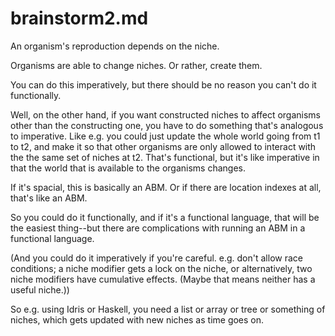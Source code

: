 brainstorm2.md
===

An organism's reproduction depends on the niche.

Organisms are able to change niches.  Or rather, create them.

You can do this imperatively, but there should be no reason you
can't do it functionally.

Well, on the other hand, if you want constructed niches to affect
organisms other than the constructing one, you have to do
something that's analogous to imperative.  Like e.g. you could
just update the whole world going from t1 to t2, and make it so
that other organisms are only allowed to interact with the the same
set of niches at t2.  That's functional, but it's like imperative in
that the world that is available to the organisms changes.

If it's spacial, this is basically an ABM.  Or if there are location
indexes at all, that's like an ABM.

So you could do it functionally, and if it's a functional language,
that will be the easiest thing--but there are complications with
running an ABM in a functional language.

(And you could do it imperatively if you're careful.  e.g. don't allow
race conditions; a niche modifier gets a lock on the niche, or
alternatively, two niche modifiers have cumulative effects.  (Maybe
that means neither has a useful niche.))


So e.g. using Idris or Haskell, you need a list or array or tree
or something of niches, which gets updated with new niches as
time goes on.
